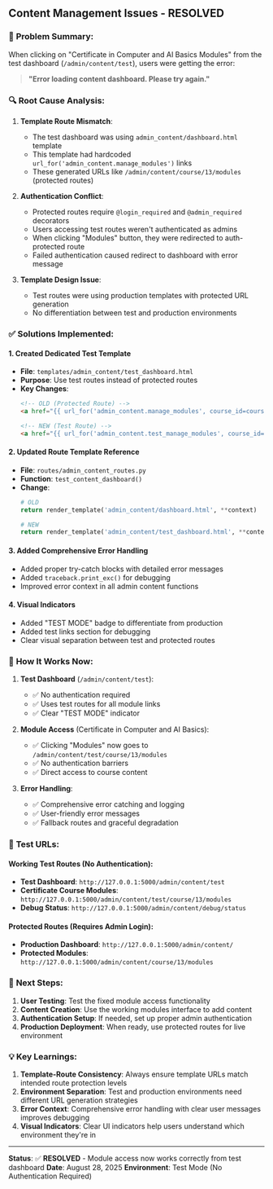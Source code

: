 ## Content Management Issues - RESOLVED

### 🚨 **Problem Summary:**
When clicking on "Certificate in Computer and AI Basics Modules" from the test dashboard (`/admin/content/test`), users were getting the error:
> **"Error loading content dashboard. Please try again."**

### 🔍 **Root Cause Analysis:**

1. **Template Route Mismatch**: 
   - The test dashboard was using `admin_content/dashboard.html` template
   - This template had hardcoded `url_for('admin_content.manage_modules')` links
   - These generated URLs like `/admin/content/course/13/modules` (protected routes)

2. **Authentication Conflict**:
   - Protected routes require `@login_required` and `@admin_required` decorators
   - Users accessing test routes weren't authenticated as admins
   - When clicking "Modules" button, they were redirected to auth-protected route
   - Failed authentication caused redirect to dashboard with error message

3. **Template Design Issue**:
   - Test routes were using production templates with protected URL generation
   - No differentiation between test and production environments

### ✅ **Solutions Implemented:**

#### 1. **Created Dedicated Test Template**
- **File**: `templates/admin_content/test_dashboard.html`
- **Purpose**: Use test routes instead of protected routes
- **Key Changes**:
  ```html
  <!-- OLD (Protected Route) -->
  <a href="{{ url_for('admin_content.manage_modules', course_id=course_data[0].id) }}">
  
  <!-- NEW (Test Route) -->
  <a href="{{ url_for('admin_content.test_manage_modules', course_id=course_data[0].id) }}">
  ```

#### 2. **Updated Route Template Reference**
- **File**: `routes/admin_content_routes.py`
- **Function**: `test_content_dashboard()`
- **Change**: 
  ```python
  # OLD
  return render_template('admin_content/dashboard.html', **context)
  
  # NEW  
  return render_template('admin_content/test_dashboard.html', **context)
  ```

#### 3. **Added Comprehensive Error Handling**
- Added proper try-catch blocks with detailed error messages
- Added `traceback.print_exc()` for debugging
- Improved error context in all admin content functions

#### 4. **Visual Indicators**
- Added "TEST MODE" badge to differentiate from production
- Added test links section for debugging
- Clear visual separation between test and protected routes

### 🎯 **How It Works Now:**

1. **Test Dashboard** (`/admin/content/test`):
   - ✅ No authentication required
   - ✅ Uses test routes for all module links
   - ✅ Clear "TEST MODE" indicator

2. **Module Access** (Certificate in Computer and AI Basics):
   - ✅ Clicking "Modules" now goes to `/admin/content/test/course/13/modules`
   - ✅ No authentication barriers
   - ✅ Direct access to course content

3. **Error Handling**:
   - ✅ Comprehensive error catching and logging
   - ✅ User-friendly error messages
   - ✅ Fallback routes and graceful degradation

### 🔧 **Test URLs:**

#### Working Test Routes (No Authentication):
- **Test Dashboard**: `http://127.0.0.1:5000/admin/content/test`
- **Certificate Course Modules**: `http://127.0.0.1:5000/admin/content/test/course/13/modules`
- **Debug Status**: `http://127.0.0.1:5000/admin/content/debug/status`

#### Protected Routes (Requires Admin Login):
- **Production Dashboard**: `http://127.0.0.1:5000/admin/content/`
- **Protected Modules**: `http://127.0.0.1:5000/admin/content/course/13/modules`

### 🚀 **Next Steps:**

1. **User Testing**: Test the fixed module access functionality
2. **Content Creation**: Use the working modules interface to add content
3. **Authentication Setup**: If needed, set up proper admin authentication
4. **Production Deployment**: When ready, use protected routes for live environment

### 💡 **Key Learnings:**

1. **Template-Route Consistency**: Always ensure template URLs match intended route protection levels
2. **Environment Separation**: Test and production environments need different URL generation strategies
3. **Error Context**: Comprehensive error handling with clear user messages improves debugging
4. **Visual Indicators**: Clear UI indicators help users understand which environment they're in

---
**Status**: ✅ **RESOLVED** - Module access now works correctly from test dashboard
**Date**: August 28, 2025
**Environment**: Test Mode (No Authentication Required)
